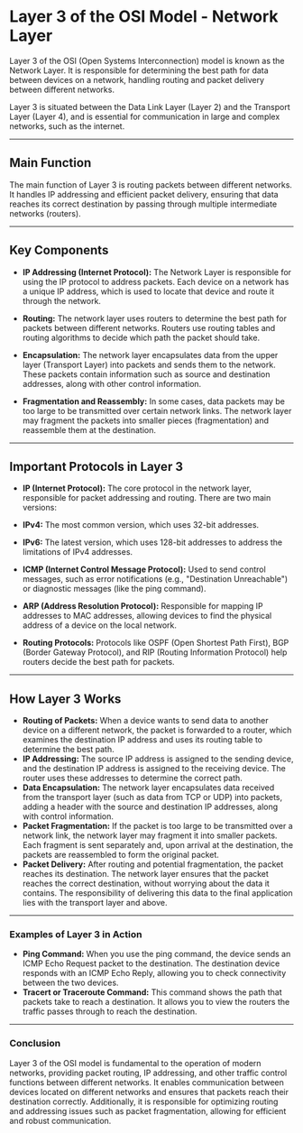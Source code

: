 # Layer 3 of the OSI Model - Network Layer

Layer 3 of the OSI (Open Systems Interconnection) model is known as the Network Layer. It is responsible for determining the best path for data between devices on a network, handling routing and packet delivery between different networks.

Layer 3 is situated between the Data Link Layer (Layer 2) and the Transport Layer (Layer 4), and is essential for communication in large and complex networks, such as the internet.

---

## Main Function

The main function of Layer 3 is routing packets between different networks. It handles IP addressing and efficient packet delivery, ensuring that data reaches its correct destination by passing through multiple intermediate networks (routers).

---

## Key Components

- **IP Addressing (Internet Protocol):** The Network Layer is responsible for using the IP protocol to address packets. Each device on a network has a unique IP address, which is used to locate that device and route it through the network.

- **Routing:** The network layer uses routers to determine the best path for packets between different networks. Routers use routing tables and routing algorithms to decide which path the packet should take.

- **Encapsulation:** The network layer encapsulates data from the upper layer (Transport Layer) into packets and sends them to the network. These packets contain information such as source and destination addresses, along with other control information.

- **Fragmentation and Reassembly:** In some cases, data packets may be too large to be transmitted over certain network links. The network layer may fragment the packets into smaller pieces (fragmentation) and reassemble them at the destination.

---

## Important Protocols in Layer 3

- **IP (Internet Protocol):** The core protocol in the network layer, responsible for packet addressing and routing. There are two main versions:

- **IPv4:** The most common version, which uses 32-bit addresses.
- **IPv6:** The latest version, which uses 128-bit addresses to address the limitations of IPv4 addresses.
- **ICMP (Internet Control Message Protocol):** Used to send control messages, such as error notifications (e.g., "Destination Unreachable") or diagnostic messages (like the ping command).
- **ARP (Address Resolution Protocol):** Responsible for mapping IP addresses to MAC addresses, allowing devices to find the physical address of a device on the local network.
- **Routing Protocols:** Protocols like OSPF (Open Shortest Path First), BGP (Border Gateway Protocol), and RIP (Routing Information Protocol) help routers decide the best path for packets.

---

## How Layer 3 Works

- **Routing of Packets:** When a device wants to send data to another device on a different network, the packet is forwarded to a router, which examines the destination IP address and uses its routing table to determine the best path.
- **IP Addressing:** The source IP address is assigned to the sending device, and the destination IP address is assigned to the receiving device. The router uses these addresses to determine the correct path.
- **Data Encapsulation:** The network layer encapsulates data received from the transport layer (such as data from TCP or UDP) into packets, adding a header with the source and destination IP addresses, along with control information.
- **Packet Fragmentation:** If the packet is too large to be transmitted over a network link, the network layer may fragment it into smaller packets. Each fragment is sent separately and, upon arrival at the destination, the packets are reassembled to form the original packet.
- **Packet Delivery:** After routing and potential fragmentation, the packet reaches its destination. The network layer ensures that the packet reaches the correct destination, without worrying about the data it contains. The responsibility of delivering this data to the final application lies with the transport layer and above.

---

### Examples of Layer 3 in Action

- **Ping Command:** When you use the ping command, the device sends an ICMP Echo Request packet to the destination. The destination device responds with an ICMP Echo Reply, allowing you to check connectivity between the two devices.
- **Tracert or Traceroute Command:** This command shows the path that packets take to reach a destination. It allows you to view the routers the traffic passes through to reach the destination.

---

### Conclusion

Layer 3 of the OSI model is fundamental to the operation of modern networks, providing packet routing, IP addressing, and other traffic control functions between different networks. It enables communication between devices located on different networks and ensures that packets reach their destination correctly. Additionally, it is responsible for optimizing routing and addressing issues such as packet fragmentation, allowing for efficient and robust communication.